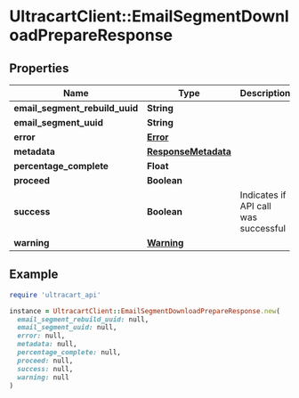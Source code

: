 # UltracartClient::EmailSegmentDownloadPrepareResponse

## Properties

| Name | Type | Description | Notes |
| ---- | ---- | ----------- | ----- |
| **email_segment_rebuild_uuid** | **String** |  | [optional] |
| **email_segment_uuid** | **String** |  | [optional] |
| **error** | [**Error**](Error.md) |  | [optional] |
| **metadata** | [**ResponseMetadata**](ResponseMetadata.md) |  | [optional] |
| **percentage_complete** | **Float** |  | [optional] |
| **proceed** | **Boolean** |  | [optional] |
| **success** | **Boolean** | Indicates if API call was successful | [optional] |
| **warning** | [**Warning**](Warning.md) |  | [optional] |

## Example

```ruby
require 'ultracart_api'

instance = UltracartClient::EmailSegmentDownloadPrepareResponse.new(
  email_segment_rebuild_uuid: null,
  email_segment_uuid: null,
  error: null,
  metadata: null,
  percentage_complete: null,
  proceed: null,
  success: null,
  warning: null
)
```

